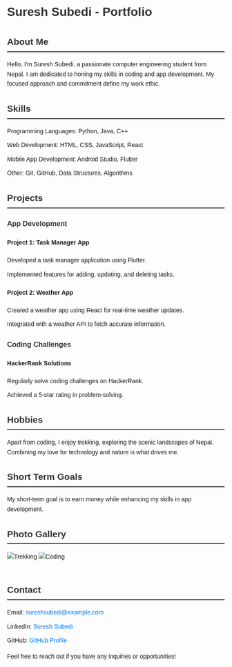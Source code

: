 # Suresh Subedi - Portfolio

<style>
  body {
    font-family: 'Arial', sans-serif;
    line-height: 1.6;
    margin: 40px;
  }

  h1, h2, h3 {
    color: #333;
  }

  h2 {
    border-bottom: 2px solid #333;
    padding-bottom: 5px;
  }

  ul {
    list-style: none;
    padding: 0;
  }

  li {
    margin-bottom: 10px;
  }

  a {
    color: #007BFF;
    text-decoration: none;
  }

  a:hover {
    text-decoration: underline;
  }

  #photo-gallery img {
    max-width: 100%;
    height: auto;
    margin-bottom: 20px;
  }
</style>

## About Me

Hello, I'm Suresh Subedi, a passionate computer engineering student from Nepal. I am dedicated to honing my skills in coding and app development. My focused approach and commitment define my work ethic.

## Skills

- Programming Languages: Python, Java, C++
- Web Development: HTML, CSS, JavaScript, React
- Mobile App Development: Android Studio, Flutter
- Other: Git, GitHub, Data Structures, Algorithms

## Projects

### App Development

#### Project 1: Task Manager App
- Developed a task manager application using Flutter.
- Implemented features for adding, updating, and deleting tasks.

#### Project 2: Weather App
- Created a weather app using React for real-time weather updates.
- Integrated with a weather API to fetch accurate information.

### Coding Challenges

#### HackerRank Solutions
- Regularly solve coding challenges on HackerRank.
- Achieved a 5-star rating in problem-solving.

## Hobbies

Apart from coding, I enjoy trekking, exploring the scenic landscapes of Nepal. Combining my love for technology and nature is what drives me.

## Short Term Goals

My short-term goal is to earn money while enhancing my skills in app development.

## Photo Gallery

<div id="photo-gallery">
  <img src="url_to_trekking_photo" alt="Trekking">
  <img src="url_to_coding_photo" alt="Coding">
</div>

## Contact

- Email: sureshsubedi@example.com
- LinkedIn: [Suresh Subedi](https://www.linkedin.com/in/sureshsubedi/)
- GitHub: [GitHub Profile](https://github.com/sureshsubedi)

Feel free to reach out if you have any inquiries or opportunities!
